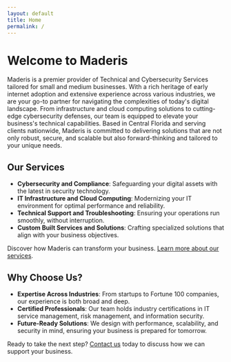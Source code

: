 ```yaml
---
layout: default
title: Home
permalink: /
---
```

# Welcome to Maderis

Maderis is a premier provider of Technical and Cybersecurity Services tailored for small and medium businesses. With a rich heritage of early internet adoption and extensive experience across various industries, we are your go-to partner for navigating the complexities of today's digital landscape. From infrastructure and cloud computing solutions to cutting-edge cybersecurity defenses, our team is equipped to elevate your business's technical capabilities. Based in Central Florida and serving clients nationwide, Maderis is committed to delivering solutions that are not only robust, secure, and scalable but also forward-thinking and tailored to your unique needs.

## Our Services

- **Cybersecurity and Compliance**: Safeguarding your digital assets with the latest in security technology.
- **IT Infrastructure and Cloud Computing**: Modernizing your IT environment for optimal performance and reliability.
- **Technical Support and Troubleshooting**: Ensuring your operations run smoothly, without interruption.
- **Custom Built Services and Solutions**: Crafting specialized solutions that align with your business objectives.

Discover how Maderis can transform your business. [Learn more about our services](/services).

## Why Choose Us?

- **Expertise Across Industries**: From startups to Fortune 100 companies, our experience is both broad and deep.
- **Certified Professionals**: Our team holds industry certifications in IT service management, risk management, and information security.
- **Future-Ready Solutions**: We design with performance, scalability, and security in mind, ensuring your business is prepared for tomorrow.

Ready to take the next step? [Contact us](/contact) today to discuss how we can support your business.

